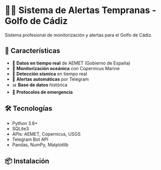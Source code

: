 # 🌊🚨 Sistema de Alertas Tempranas - Golfo de Cádiz

Sistema profesional de monitorización y alertas para el Golfo de Cádiz.

## 🎯 Características

- 📡 **Datos en tiempo real** de AEMET (Gobierno de España)
- 🌊 **Monitorización oceánica** con Copernicus Marine
- 🌋 **Detección sísmica** en tiempo real
- 🤖 **Alertas automáticas** por Telegram
- 📊 **Base de datos** histórica
- 🚨 **Protocolos de emergencia**

## 🛠️ Tecnologías

- Python 3.8+
- SQLite3
- APIs: AEMET, Copernicus, USGS
- Telegram Bot API
- Pandas, NumPy, Matplotlib

## 📦 Instalación

